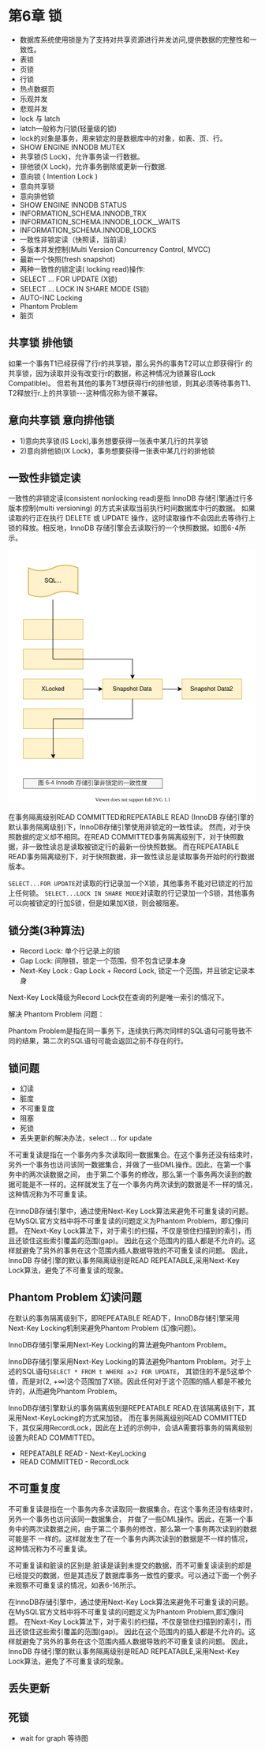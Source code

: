 # 第6章 锁

- 数据库系统使用锁是为了支持对共享资源进行并发访问,提供数据的完整性和一致性。
- 表锁
- 页锁
- 行锁
- 热点数据页
- 乐观并发
- 悲观并发
- lock 与 latch
- latch一般称为闩锁(轻量级的锁)
- lock的对象是事务，用来锁定的是数据库中的对象，如表、页、行。
- SHOW ENGINE INNODB MUTEX
- 共享锁(S Lock)，允许事务读一行数据。
- 排他锁(X Lock)，允许事务删除或更新一行数据.
- 意向锁 ( Intention Lock )
- 意向共享锁
- 意向排他锁
- SHOW ENGINE INNODB STATUS
- INFORMATION_SCHEMA.INNODB_TRX
- INFORMATION_SCHEMA.INNODB_LOCK__WAITS
- INFORMATION_SCHEMA.INNODB_LOCKS
- 一致性非锁定读（快照读，当前读）
- 多版本并发控制(Multi Version Concurrency Control, MVCC)
- 最新一个快照(fresh snapshot)
- 两种一致性的锁定读( locking read)操作:
- SELECT ... FOR UPDATE (X锁)
- SELECT ... LOCK IN SHARE MODE (S锁)
- AUTO-INC Locking
- Phantom Problem
- 脏页

## 共享锁 排他锁

如果一个事务T1已经获得了行r的共享锁，那么另外的事务T2可以立即获得行r
的共享锁，因为读取并没有改变行r的数据，称这种情况为锁兼容(Lock Compatible)。
但若有其他的事务T3想获得行r的排他锁，则其必须等待事务T1、T2释放行r.上的共享锁---这种情况称为锁不兼容。

## 意向共享锁 意向排他锁

- 1)意向共享锁(IS Lock),事务想要获得一张表中某几行的共享锁
- 2)意向排他锁(IX Lock)，事务想要获得一张表中某几行的排他锁

## 一致性非锁定读

一致性的非锁定读(consistent nonlocking read)是指 InnoDB 存储引擎通过行多版本控制(multi versioning) 的方式来读取当前执行时间数据库中行的数据。
如果读取的行正在执行 DELETE 或 UPDATE 操作，这时读取操作不会因此去等待行上锁的释放。相反地，InnoDB 存储引擎会去读取行的一个快照数据。如图6-4所示。

![mysql-innodb-chapter-06-4.drawio.svg](./images/mysql-innodb-chapter-06-4.drawio.svg)

在事务隔离级别READ COMMITTED和REPEATABLE READ (InnoDB 存储引擎的默认事务隔离级别)下，InnoDB存储引擎使用非锁定的一致性读。
然而，对于快照数据的定义却不相同。在READ COMMITTED事务隔离级别下，对于快照数据，非一致性读总是读取被锁定行的最新一份快照数据。
而在REPEATABLE READ事务隔离级别下，对于快照数据，非一致性读总是读取事务开始时的行数据版本。

`SELECT...FOR UPDATE`对读取的行记录加一个X锁，其他事务不能对已锁定的行加上任何锁。
`SELECT...LOCK IN SHARE MODE`对读取的行记录加一个S锁，其他事务可以向被锁定的行加S锁，但是如果加X锁，则会被阻塞。

## 锁分类(3种算法)

- Record Lock: 单个行记录上的锁
- Gap Lock: 间隙锁，锁定一个范围，但不包含记录本身
- Next-Key Lock : Gap Lock + Record Lock, 锁定一个范围，并且锁定记录本身

Next-Key Lock降级为Record Lock仅在查询的列是唯一索引的情况下。

解决 Phantom Problem 问题：

Phantom Problem是指在同一事务下，连续执行两次同样的SQL语句可能导致不同的结果，第二次的SQL语句可能会返回之前不存在的行。

## 锁问题

- 幻读
- 脏度
- 不可重复度
- 阻塞
- 死锁
- 丢失更新的解决办法，select ... for update

不可重复读是指在一个事务内多次读取同一数据集合。在这个事务还没有结束时，另外一个事务也访问该同一数据集合，并做了一些DML操作。因此，在第一个事务中的两次读数据之间，
由于第二个事务的修改，那么第一个事务两次读到的数据可能是不一样的。这样就发生了在一个事务内两次读到的数据是不一样的情况，这种情况称为不可重复读。

在InnoDB存储引擎中，通过使用Next-Key Lock算法来避免不可重复读的问题。在MySQL官方文档中将不可重复读的问题定义为Phantom Problem，即幻像问题。
在Next-Key Lock算法下，对于索引的扫描，不仅是锁住扫描到的索引，而且还锁住这些索引覆盖的范围(gap)。
因此在这个范围内的插人都是不允许的。这样就避免了另外的事务在这个范围内插人数据导致的不可重复读的问题。
因此，InnoDB 存储引擎的默认事务隔离级别是READ REPEATABLE,采用Next-Key Lock算法，避免了不可重复读的现象。

## Phantom Problem 幻读问题

在默认的事务隔离级别下，即REPEATABLE READ下，InnoDB存储引擎采用Next-Key Locking机制来避免Phantom Problem (幻像问题)。

InnoDB存储引擎采用Next-Key Locking的算法避免Phantom Problem。

InnoDB存储引擎采用Next-Key Locking的算法避免Phantom Problem。对于上述的SQL语句`SELECT * FROM t WHERE a>2 FOR UPDATE`，
其锁住的不是5这单个值，而是对(2, +∞)这个范围加了X锁。因此任何对于这个范围的插人都是不被允许的，从而避免Phantom Problem。

InnoDB存储引擎默认的事务隔离级别是REPEATABLE READ,在该隔离级别下，其采用Next-KeyLocking的方式来加锁。
而在事务隔离级别READ COMMITTED下，其仅采用RecordLock，因此在上述的示例中，会话A需要将事务的隔离级别设置为READ COMMITTED。

- REPEATABLE READ - Next-KeyLocking
- READ COMMITTED - RecordLock

## 不可重复度

不可重复读是指在一个事务内多次读取同一数据集合。在这个事务还没有结束时，另外一个事务也访问该同一数据集合，
并做了一些DML操作。因此，在第一个事务中的两次读数据之间，由于第二个事务的修改，那么第一个事务两次读到的数据可能是不
一样的。这样就发生了在一个事务内两次读到的数据是不一样的情况，这种情况称为不可重复读。

不可重复读和脏读的区别是:脏读是读到未提交的数据，而不可重复读读到的却是已经提交的数据，但是其违反了数据库事务一致性的要求。可以通过下面一个例子来观察不可重复读的情况，如表6-16所示。


在InnoDB存储引擎中，通过使用Next-Key Lock算法来避免不可重复读的问题。在MySQL官方文档中将不可重复读的问题定义为Phantom Problem,即幻像问题。
在Next-Key Lock算法下，对于索引的扫描，不仅是锁住扫描到的索引，而且还锁住这些索引覆盖的范围(gap)。 
因此在这个范围内的插入都是不允许的。这样就避免了另外的事务在这个范围内插人数据导致的不可重复读的问题。
因此，InnoDB 存储引擎的默认事务隔离级别是READ REPEATABLE,采用Next-Key Lock算法，避免了不可重复读的现象。

## 丢失更新


## 死锁

- wait for graph 等待图
